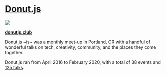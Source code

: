 # [Donut.js](https://donutjs.club/)

<img src="https://img.shields.io/badge/donuts-🍩_tasty!-F487A9.svg">

**[donutjs.club](https://donutjs.club/)**

Donut.js ~is~ was a monthly meet-up in Portland, OR with a handful of wonderful talks on tech, creativity, community, and the places they come together.

Donut.js ran from April 2016 to February 2020, with a total of 38 events and [125 talks](https://donutjs.club/past-speakers/).
